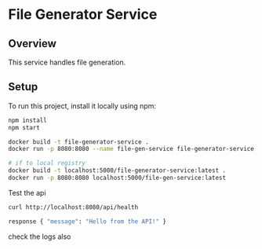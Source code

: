 # File Generator Service

## Overview
This service handles file generation.

## Setup
To run this project, install it locally using npm:

```bash
npm install
npm start

docker build -t file-generator-service .
docker run -p 8080:8080 --name file-gen-service file-generator-service

# if to local registry
docker build -t localhost:5000/file-generator-service:latest .
docker run -p 8080:8080 localhost:5000/file-gen-service:latest
```
Test the api 
```bash
curl http://localhost:8080/api/health
```
```bash
response { "message": "Hello from the API!" }
```

check the logs also
